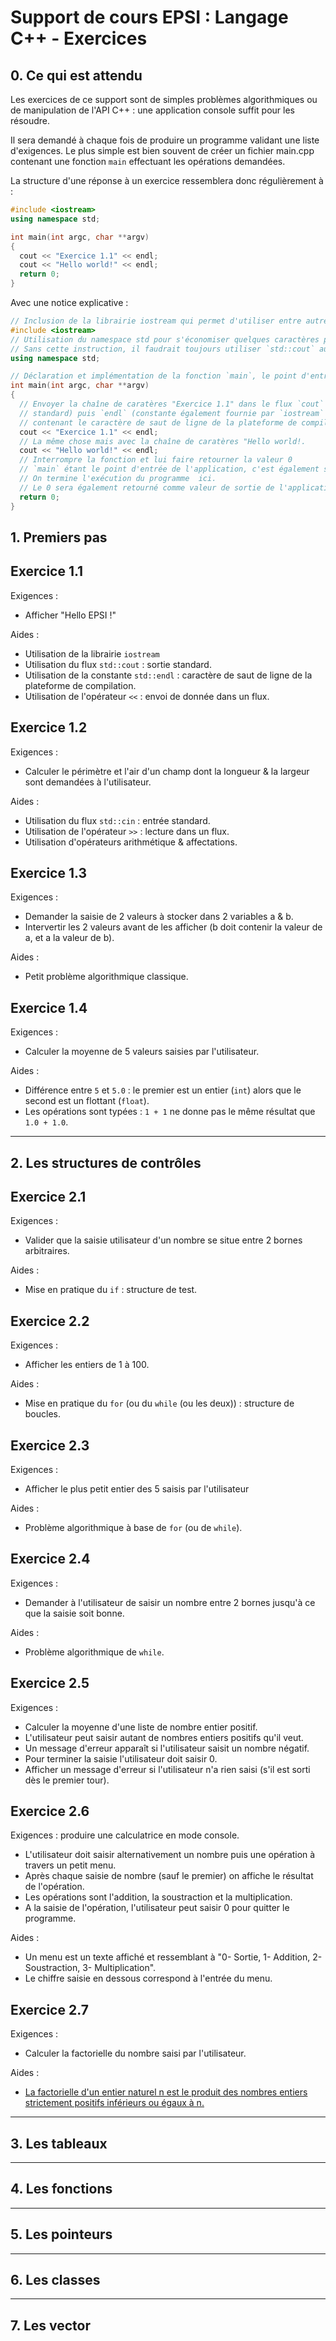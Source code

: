 # Support de cours EPSI : Langage C++ - Exercices

## 0. Ce qui est attendu

Les exercices de ce support sont de simples problèmes algorithmiques ou de manipulation de l'API C++ : une application  console suffit pour les résoudre.

Il sera demandé à chaque fois de produire un programme validant une liste d'exigences.
Le plus simple est bien souvent de créer un fichier main.cpp contenant une fonction `main` effectuant les opérations demandées.

La structure d'une réponse à un exercice ressemblera donc régulièrement à :
```c++
#include <iostream>
using namespace std;

int main(int argc, char **argv)
{
  cout << "Exercice 1.1" << endl;
  cout << "Hello world!" << endl;
  return 0;
}
```

Avec une notice explicative :
```c++
// Inclusion de la librairie iostream qui permet d'utiliser entre autre `cin` & `cout`
#include <iostream>
// Utilisation du namespace std pour s'économiser quelques caractères plus bas.
// Sans cette instruction, il faudrait toujours utiliser `std::cout` au lieu de `cout`
using namespace std;

// Déclaration et implémentation de la fonction `main`, le point d'entrée de l'application
int main(int argc, char **argv)
{
  // Envoyer la chaîne de caratères "Exercice 1.1" dans le flux `cout` (sortie
  // standard) puis `endl` (constante également fournie par `iostream` et
  // contenant le caractère de saut de ligne de la plateforme de compilation).
  cout << "Exercice 1.1" << endl;
  // La même chose mais avec la chaîne de caratères "Hello world!.
  cout << "Hello world!" << endl;
  // Interrompre la fonction et lui faire retourner la valeur 0
  // `main` étant le point d'entrée de l'application, c'est également sa srotie.
  // On termine l'exécution du programme  ici.
  // Le 0 sera également retourné comme valeur de sortie de l'application.
  return 0;
}
```


## 1. Premiers pas

## Exercice 1.1
Exigences :
* Afficher "Hello EPSI !"

Aides :
* Utilisation de la librairie `iostream`
* Utilisation du flux `std::cout` : sortie standard.
* Utilisation de la constante `std::endl` : caractère de saut de ligne de la plateforme de compilation.
* Utilisation de l'opérateur `<<` : envoi de donnée dans un flux.

## Exercice 1.2
Exigences :
* Calculer le périmètre et l'air d'un champ dont la longueur & la largeur sont demandées à l'utilisateur.

Aides :
* Utilisation du flux `std::cin` : entrée standard.
* Utilisation de l'opérateur `>>` : lecture dans un flux.
* Utilisation d'opérateurs arithmétique & affectations.

## Exercice 1.3
Exigences :
* Demander la saisie de 2 valeurs à stocker dans 2 variables a & b.
* Intervertir les 2 valeurs avant de les afficher (b doit contenir la valeur de a, et a la valeur de b).

Aides :
* Petit problème algorithmique classique.

## Exercice 1.4
Exigences :
* Calculer la moyenne de 5 valeurs saisies par l'utilisateur.

Aides :
* Différence entre `5` et `5.0` : le premier est un entier (`int`) alors que le second est un flottant (`float`).
* Les opérations sont typées : `1 + 1` ne donne pas le même résultat que `1.0 + 1.0`.

---
## 2. Les structures de contrôles

## Exercice 2.1
Exigences :
* Valider que la saisie utilisateur d'un nombre se situe entre 2 bornes arbitraires.

Aides :
* Mise en pratique du `if` : structure de test.

## Exercice 2.2
Exigences :
* Afficher les entiers de 1 à 100.

Aides :
* Mise en pratique du `for` (ou du `while` (ou les deux)) : structure de boucles.

## Exercice 2.3
Exigences :
* Afficher le plus petit entier des 5 saisis par l'utilisateur

Aides :
* Problème algorithmique à base de `for` (ou de `while`).

## Exercice 2.4
Exigences :
* Demander à l'utilisateur de saisir un nombre entre 2 bornes jusqu'à ce que la saisie soit bonne.

Aides :
* Problème algorithmique de `while`.

## Exercice 2.5
Exigences :
* Calculer la moyenne d'une liste de nombre entier positif.
* L'utilisateur peut saisir autant de nombres entiers positifs qu'il veut.
* Un message d'erreur apparaît si l'utilisateur saisit un nombre négatif.
* Pour terminer la saisie l'utilisateur doit saisir 0.
* Afficher un message d'erreur si l'utilisateur n'a rien saisi (s'il est sorti dès le premier tour).

## Exercice 2.6
Exigences : produire une calculatrice en mode console.
* L'utilisateur doit saisir alternativement un nombre puis une opération à travers un petit menu.
* Après chaque saisie de nombre (sauf le premier) on affiche le résultat de l'opération.
* Les opérations sont l'addition, la soustraction et la multiplication.
* A la saisie de l'opération, l'utilisateur peut saisir 0 pour quitter le programme.

Aides :
* Un menu est un texte affiché et ressemblant à "0- Sortie, 1- Addition, 2-Soustraction, 3- Multiplication".
* Le chiffre saisie en dessous correspond à l'entrée du menu.

## Exercice 2.7
Exigences :
* Calculer la factorielle du nombre saisi par l'utilisateur.

Aides :
* [La factorielle d'un entier naturel n est le produit des nombres entiers strictement positifs inférieurs ou égaux à n.](https://fr.wikipedia.org/wiki/Factorielle)



---
## 3. Les tableaux


---
## 4. Les fonctions


---
## 5. Les pointeurs


---
## 6. Les classes


---
## 7. Les vector


